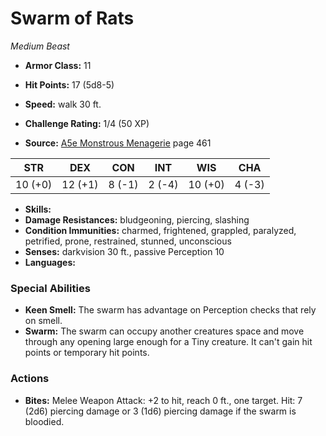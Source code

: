 # Swarm of Rats

*Medium* *Beast*

- **Armor Class:** 11
- **Hit Points:** 17 (5d8-5)
- **Speed:** walk 30 ft.

- **Challenge Rating:** 1/4 (50 XP)
- **Source:** [A5e Monstrous Menagerie](https://enpublishingrpg.com/products/level-up-monstrous-menagerie-a5e) page 461

| STR | DEX | CON | INT | WIS | CHA |
| --- | --- | --- | --- | --- | --- |
| 10 (+0) | 12 (+1) | 8 (-1) | 2 (-4) | 10 (+0) | 4 (-3) |

- **Skills:** 
- **Damage Resistances:** bludgeoning, piercing, slashing
- **Condition Immunities:** charmed, frightened, grappled, paralyzed, petrified, prone, restrained, stunned, unconscious
- **Senses:** darkvision 30 ft., passive Perception 10
- **Languages:** 

### Special Abilities

- **Keen Smell:** The swarm has advantage on Perception checks that rely on smell.
- **Swarm:** The swarm can occupy another creatures space and move through any opening large enough for a Tiny creature. It can't gain hit points or temporary hit points.

### Actions

- **Bites:** Melee Weapon Attack: +2 to hit, reach 0 ft., one target. Hit: 7 (2d6) piercing damage  or 3 (1d6) piercing damage if the swarm is bloodied.


